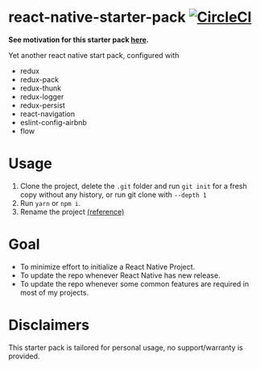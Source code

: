 # react-native-starter-pack [![CircleCI](https://circleci.com/gh/alvinthen/react-native-starter-pack.svg?style=svg)](https://circleci.com/gh/alvinthen/react-native-starter-pack)

**See motivation for this starter pack [here](https://yaobin.me/blog/react-native-starter-pack).**

Yet another react native start pack, configured with
* redux
* redux-pack
* redux-thunk
* redux-logger
* redux-persist
* react-navigation
* eslint-config-airbnb
* flow

# Usage
1. Clone the project, delete the `.git` folder and run `git init` for a fresh copy without any history, or run git clone with `--depth 1`
1. Run `yarn` or `npm i`.
1. Rename the project [(reference)](https://medium.com/the-react-native-log/how-to-rename-a-react-native-app-dafd92161c35)

# Goal
* To minimize effort to initialize a React Native Project.
* To update the repo whenever React Native has new release.
* To update the repo whenever some common features are required in most of my projects.

# Disclaimers
This starter pack is tailored for personal usage, no support/warranty is provided.
